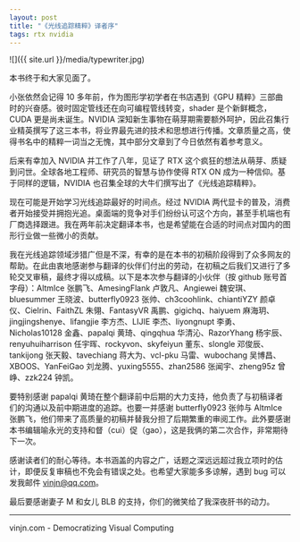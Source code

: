 ```yaml
---
layout: post
title: "《光线追踪精粹》译者序"
tags: rtx nvidia
---
```


![]({{ site.url }}/media/typewriter.jpg)

本书终于和大家见面了。

小张依然会记得 10 多年前，作为图形学初学者在书店遇到《GPU 精粹》三部曲时的兴奋感。彼时固定管线还在向可编程管线转变，shader 是个新鲜概念，CUDA 更是尚未诞生。NVIDIA 深知新生事物在萌芽期需要额外呵护，因此召集行业精英撰写了这三本书，将业界最先进的技术和思想进行传播。文章质量之高，使得书名中的精粹一词当之无愧，其中部分文章到了今日依然有着参考意义。

后来有幸加入 NVIDIA 并工作了八年，见证了 RTX 这个疯狂的想法从萌芽、质疑到问世。全球各地工程师、研究员的智慧与协作使得 RTX ON 成为一种信仰。基于同样的逻辑，NVIDIA 也召集全球的大牛们撰写出了《光线追踪精粹》。

现在可能是开始学习光线追踪最好的时间点。经过 NVIDIA 两代显卡的普及，消费者开始接受并拥抱光追。桌面端的竞争对手们纷纷认可这个方向，甚至手机端也有厂商选择跟进。我在两年前决定翻译本书，也是希望能在合适的时间点对国内的图形行业做一些微小的贡献。

我在光线追踪领域涉猎广但是不深，有幸的是在本书的初稿阶段得到了众多网友的帮助。在此由衷地感谢参与翻译的伙伴们付出的劳动，在初稿之后我们又进行了多轮交叉审稿，最终才得以成稿。以下是本次参与翻译的小伙伴（按 github 账号首字母）：AltmIce 张鹏飞、AmesingFlank 卢敦凡、Angiewei 魏安琪、bluesummer 王晓波、butterfly0923 张帅、ch3coohlink、chiantiYZY 颜卓仪、Cielrin、FaithZL  朱翎、FantasyVR 禹鹏、gigichq、haiyuem 麻海玥、jingjingshenye、lifangjie 李方杰、LIJIE 李杰、liyongnupt 李勇、Nicholas10128 金鑫、papalqi 黄琦、qingqhua 华清沁、RazorYhang 杨宇辰、renyuhuiharrison 任宇晖、rockyvon、skyfeiyun 董东、slongle 邓俊辰、tankijong 张天毅、tavechiang 蒋大为、vcl-pku 马雷、wubochang 吴博昌、XBOOS、YanFeiGao 刘龙腾、yuxing5555、zhan2586 张闻宇、zheng95z 曾峥、zzk224 钟凯。

要特别感谢 papalqi 黄琦在整个翻译前中后期的大力支持，他负责了与初稿译者们的沟通以及前中期进度的追踪。也要一并感谢 butterfly0923 张帅与 AltmIce 张鹏飞，他们带来了高质量的初稿并替我分担了后期繁重的审阅工作。此外要感谢本书编辑喻永光的支持和督（cui）促（gao），这是我俩的第二次合作，非常期待下一次。

感谢读者们的耐心等待。本书涵盖的内容之广，话题之深远远超过我立项时的估计，即便反复审稿也不免会有错误之处。也希望大家能多多谅解，遇到 bug 可以发我邮件 vinjn@qq.com。

最后要感谢妻子 M 和女儿 BLB 的支持，你们的微笑给了我深夜肝书的动力。

----

vinjn.com - Democratizing Visual Computing